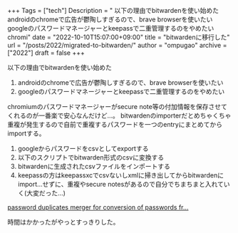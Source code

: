 +++
Tags = ["tech"]
Description = " 以下の理由でbitwardenを使い始めた   androidのchromeで広告が鬱陶しすぎるので、brave browserを使いたい  googleのパスワードマネージャーとkeepassで二重管理するのをやめたい   chromi"
date = "2022-10-10T15:07:00+09:00"
title = "bitwardenに移行した"
url = "/posts/2022/migrated-to-bitwarden/"
author = "ompugao"
archive = ["2022"]
draft = false
+++

<body>
<p>以下の理由でbitwardenを使い始めた</p>

<ol>
<li>
androidのchromeで広告が鬱陶しすぎるので、brave browserを使いたい</li>
<li>
googleのパスワードマネージャーとkeepassで二重管理するのをやめたい</li>
</ol>


<p>chromiumのパスワードマネージャーがsecure note等の付加情報を保存させてくれるのが一番楽で安心なんだけど…。
bitwardenのimporterだとめちゃくちゃ重複が発生するので自前で重複するパスワードを一つのentryにまとめてからimportする。</p>

<ol>
<li>
googleからパスワードをcsvとしてexportする</li>
<li>以下のスクリプトでbitwarden形式のcsvに変換する</li>
<li>bitwardenに生成されたcsvファイルをインポートする</li>
<li>keepassの方はkeepassxcでcsvないしxmlに掃き出してからbitwardenにimport…せずに、重複やsecure notesがあるので自分でちまちまと入れていく(大変だった...)</li>
</ol>


<p><script src="https://gist.github.com/e62d14098b2ba567c0b39e339faded4c.js"> </script></p>

<p><a href="https://gist.github.com/e62d14098b2ba567c0b39e339faded4c">password duplicates merger for conversion of passwords fr…</a></p>

<p>時間はかかったがやっとすっきりした。</p>
</body>
